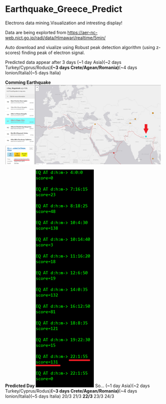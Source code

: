 # Earthquake_Greece_Predict
Electrons data mining.Visualization and intresting display!

Data are being explorted from https://aer-nc-web.nict.go.jp/radi/data/Himawari/realtime/5min/

Auto download and viualize using Robust peak detection algorithm (using z-scores) finding peak of electron signal.

Predicted data appear after 3 days (~1 day Asia)(~2 days Turkey/Cyprus/Rodus)<b>(~3 days Crete/Agean/Romania)</b>(~4 days Ionion/Italia)(~5 days Italia)

<b>Comming Earthquake</b>
![Comming Earthquake](https://github.com/dimosgeo/Earthquake_Greece_Predict/blob/master/ea20200320.png)

<b>Predicted Day</b>
![Predicted Day](https://github.com/dimosgeo/Earthquake_Greece_Predict/blob/master/data.png)
So...
(~1 day Asia)(~2 days Turkey/Cyprus/Rodus)<b>(~3 days Crete/Agean/Romania)</b>(~4 days Ionion/Italia)(~5 days Italia)
    20/3                  21/3                            <b>22/3</b>                   23/3                24/3
